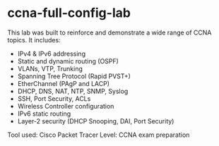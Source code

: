 # ccna-full-config-lab
This lab was built to reinforce and demonstrate a wide range of CCNA topics. It includes:
- IPv4 & IPv6 addressing
- Static and dynamic routing (OSPF)
- VLANs, VTP, Trunking
- Spanning Tree Protocol (Rapid PVST+)
- EtherChannel (PAgP and LACP)
- DHCP, DNS, NAT, NTP, SNMP, Syslog
- SSH, Port Security, ACLs
- Wireless Controller configuration
- IPv6 static routing
- Layer-2 security (DHCP Snooping, DAI, Port Security)

Tool used: Cisco Packet Tracer
Level: CCNA exam preparation

